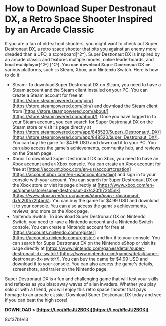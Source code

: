 
 
# How to Download Super Destronaut DX, a Retro Space Shooter Inspired by an Arcade Classic
  
If you are a fan of old-school shooters, you might want to check out Super Destronaut DX, a retro space shooter that pits you against an enemy more dreaded than a UFO, a scoreboard[^2^]. Super Destronaut DX is inspired by an arcade classic and features multiple modes, online leaderboards, and local multiplayer[^2^] [^3^]. You can download Super Destronaut DX on various platforms, such as Steam, Xbox, and Nintendo Switch. Here is how to do it:
  
- Steam: To download Super Destronaut DX on Steam, you need to have a Steam account and the Steam client installed on your PC. You can create a Steam account for free at [https://store.steampowered.com/join/](https://store.steampowered.com/join/) and download the Steam client from [https://store.steampowered.com/about/](https://store.steampowered.com/about/). Once you have logged in to your Steam account, you can search for Super Destronaut DX on the Steam store or visit its page directly at [https://store.steampowered.com/app/848520/Super\_Destronaut\_DX/](https://store.steampowered.com/app/848520/Super_Destronaut_DX/). You can buy the game for $4.99 USD and download it to your PC. You can also access the game's achievements, community hub, and reviews on the Steam page.
- Xbox: To download Super Destronaut DX on Xbox, you need to have an Xbox account and an Xbox console. You can create an Xbox account for free at [https://account.xbox.com/en-us/accountcreation](https://account.xbox.com/en-us/accountcreation) and sign in to your console with your account. You can search for Super Destronaut DX on the Xbox store or visit its page directly at [https://www.xbox.com/en-us/games/store/super-destronaut-dx/c20fh72t45nk](https://www.xbox.com/en-us/games/store/super-destronaut-dx/c20fh72t45nk). You can buy the game for $4.99 USD and download it to your console. You can also access the game's achievements, reviews, and more on the Xbox page.
- Nintendo Switch: To download Super Destronaut DX on Nintendo Switch, you need to have a Nintendo account and a Nintendo Switch console. You can create a Nintendo account for free at [https://accounts.nintendo.com/register](https://accounts.nintendo.com/register) and link it to your console. You can search for Super Destronaut DX on the Nintendo eShop or visit its page directly at [https://www.nintendo.com/games/detail/super-destronaut-dx-switch/](https://www.nintendo.com/games/detail/super-destronaut-dx-switch/). You can buy the game for $4.99 USD and download it to your console. You can also access the game's details, screenshots, and trailer on the Nintendo page.

Super Destronaut DX is a fun and challenging game that will test your skills and reflexes as you blast away waves of alien invaders. Whether you play solo or with a friend, you will enjoy this retro space shooter that pays homage to an arcade classic. Download Super Destronaut DX today and see if you can beat the high score!
 
**DOWNLOAD &gt; [https://t.co/bReJU2BGKj](https://t.co/bReJU2BGKj)**


 8cf37b1e13
 
